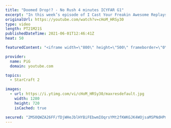 ```yaml
---
title: "Doomed Drop!? - No Rush 4 minutes ICYFAR G1"
excerpt: "In this week’s episode of I Cast Your Freakin Awesome Replays (ICYFAR) players sent in their replays where they kept their opponent under “constant” pressure from 4 mins onward!  CURRENT ICYFAR CHALLENGE: \"Observation Baloons\" - Bring as many useless Overlords/Structures to each fight as possible. Let"
originalUrl: https://youtube.com/watch?v=cHoM_HRSy30
type: video
length: PT21M21S
publishedDateTime: 2021-06-01T12:46:41Z
heat: 50

featuredContent: "<iframe width=\"800\" height=\"500\" frameborder=\"0\" src=\"https://www.youtube.com/embed/cHoM_HRSy30\" allow=\"accelerometer; autoplay; encrypted-media; gyroscope; picture-in-picture\" allowfullscreen></iframe>"

provider:
  name: PiG
  domain: youtube.com

topics:
  - StarCraft 2

images:
  - url: https://i.ytimg.com/vi/cHoM_HRSy30/maxresdefault.jpg
    width: 1280
    height: 720
    isCached: true

secured: "2MS0QWZA26FF/fDjWHeJblHYBiFEbwmIOqrsYMt2fKWKGJK4WOjsaMSPNdHPmYLHGN+382wCP8NWO7d7L1cnzzJGiegY8DxvnqNFz3q0oFTCFrJolsqimuPiVBhxYzFcfpB9wYQ692JKeazqEeIMSyV8AS5OY7fObe/ep1bUqHegOkMKLUOkyy5eWT8ujqMlsOlBMb07cAgMl0L3lx2rdM/CT5JTnu4l1cGbvyj14yikNYrriqrIATTdgcmxxV2ZnvDOsB6X9P+lQ/ZgOdl1qlFkbTNN/34mbF/kvvxHq7kfW1mneLYZdXQL9PoQr8jthOBejipIYsgg/Ml65444T/ifkQzYkrGqQttK56TUAc/RAZd7ejA3Qu603cQif6Ra4NE21fBm53wY0WM9IvCyvo7Z3VKIKhKdHmR8fKqpaQg=;71HGWR63Z+RtOvsdQqIJgw=="
---
```


